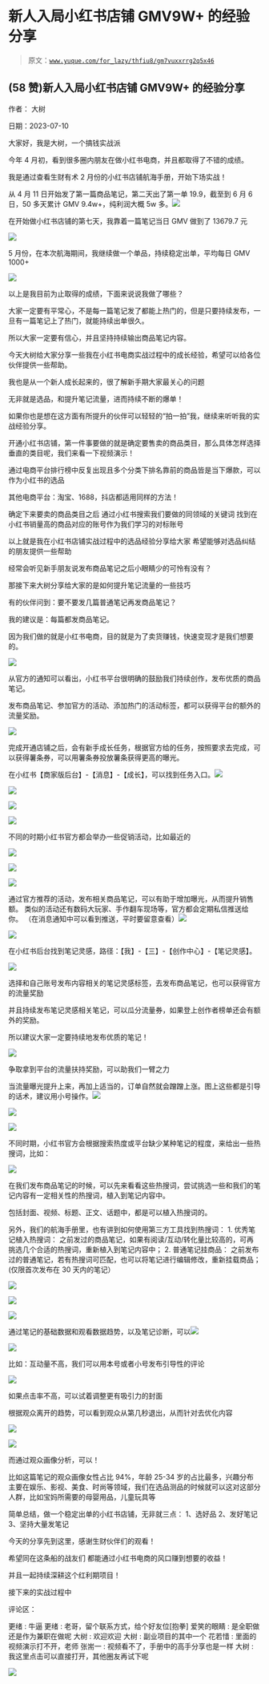 # 新人入局小红书店铺 GMV9W+ 的经验分享

> 原文：[`www.yuque.com/for_lazy/thfiu8/gm7vuxxrrg2q5x46`](https://www.yuque.com/for_lazy/thfiu8/gm7vuxxrrg2q5x46)



## (58 赞)新人入局小红书店铺 GMV9W+ 的经验分享 

作者： 大树 

日期：2023-07-10 

大家好，我是大树，一个搞钱实战派 

今年 4 月初，看到很多圈内朋友在做小红书电商，并且都取得了不错的成绩。 

我是通过查看生财有术 2 月份的小红书店铺航海手册，开始下场实战！ 

从 4 月 11 日开始发了第一篇商品笔记，第二天出了第一单 19.9，截至到 6 月 6 日，50 多天累计 GMV 9.4w+，纯利润大概 5w 多。![](img/942c91c5c802da88c741a5898d142dbe.png)  

在开始做小红书店铺的第七天，我靠着一篇笔记当日 GMV 做到了 13679.7 元 

![](img/987c89c5fc63ce678a146b950afc07d8.png)  

5 月份，在本次航海期间，我继续做一个单品，持续稳定出单，平均每日 GMV 1000+ 

![](img/883d323485a8f3795c35b1b5fa5341ac.png)  

以上是我目前为止取得的成绩，下面来说说我做了哪些？ 

大家一定要有平常心，不是每一篇笔记发了都能上热门的，但是只要持续发布，一旦有一篇笔记上了热门，就能持续出单很久。 

所以大家一定要有信心，并且坚持持续输出商品笔记内容。 

今天大树给大家分享一些我在小红书电商实战过程中的成长经验，希望可以给各位伙伴提供一些帮助。 

我也是从一个新人成长起来的，很了解新手期大家最关心的问题 

无非就是选品，和提升笔记流量，进而持续不断的爆单！ 

如果你也是想在这方面有所提升的伙伴可以轻轻的“拍一拍”我，继续来听听我的实战经验分享。 

开通小红书店铺，第一件事要做的就是确定要售卖的商品类目，那么具体怎样选择垂直的类目呢，我们来看一下视频演示！ 

通过电商平台排行榜中反复出现且多个分类下排名靠前的商品皆是当下爆款，可以作为小红书的选品 

其他电商平台：淘宝、1688，抖店都适用同样的方法！ 

确定下来要卖的商品类目之后 通过小红书搜索我们要做的同领域的关键词 找到在小红书销量高的商品对应的账号作为我们学习的对标账号 

以上就是我在小红书店铺实战过程中的选品经验分享给大家 希望能够对选品纠结的朋友提供一些帮助 

经常会听见新手朋友说发布商品笔记之后小眼睛少的可怜有没有？ 

那接下来大树分享给大家的是如何提升笔记流量的一些技巧 

有的伙伴问到：要不要发几篇普通笔记再发商品笔记？ 

我的建议是：每篇都发商品笔记。 

因为我们做的就是小红书电商，目的就是为了卖货赚钱，快速变现才是我们想要的。 

![](img/70ffde38acf485801df680a21109f0ba.png) 

从官方的通知可以看出，小红书平台很明确的鼓励我们持续创作，发布优质的商品笔记。 

发布商品笔记、参加官方的活动、添加热门的活动标签，都可以获得平台的额外的流量奖励。 

![](img/87e405dc4d745b63b89c088d7726431c.png) 

完成开通店铺之后，会有新手成长任务，根据官方给的任务，按照要求去完成，可以获得薯条券，可以用薯条券投放薯条获得更高的曝光。 

在小红书【商家版后台】-【消息】-【成长】，可以找到任务入口。![](img/2f544092e68a1432fa91df4b44ee6606.png) 

![](img/1161c86ae591346f03543b50eb4092e3.png) 

![](img/2697bef828f37bb267c9c1aba804ddff.png) 

![](img/d9c5065a7bfc6e530239680f2c99105a.png) 

不同的时期小红书官方都会举办一些促销活动，比如最近的 

![](img/3cd81b717743eccad1ed6d78007720f2.png) 

![](img/b04724693793825e603f0e9bb491c096.png) 

![](img/2c93e07317601e3578d2d5db225f498e.png) 

通过官方推荐的活动，发布相关商品笔记，可以有助于增加曝光，从而提升销售额。 类似的活动还有数码大玩家、手作翻车现场等，官方都会定期私信推送给你。 （在消息通知中可以看到推送，平时要留意查看）![](img/134c22d4c75366ca2a6647a974d4ef80.png) 

![](img/c0b530d61593e6b3db3981093c162fa0.png) 

在小红书后台找到笔记灵感，路径：【我】-【三】-【创作中心】-【笔记灵感】。 

![](img/aa2cff053c859168897721664a346603.png) 

选择和自己账号发布内容相关的笔记灵感标签，去发布商品笔记，也可以获得官方的流量奖励 

并且持续发布笔记灵感相关笔记，可以瓜分流量券，如果登上创作者榜单还会有额外的奖励。 

所以建议大家一定要持续地发布优质的笔记！ 

![](img/edb5663555585900944f704d9a80f40a.png) 

争取拿到平台的流量扶持奖励，可以助我们一臂之力 

当流量曝光提升上来，再加上适当的，订单自然就会蹭蹭上涨。图上这些都是引导的话术，建议用小号操作。![](img/4935a67184a580aaeee52909e9c71d34.png) 

![](img/ccc2ba18b67e537e553bf2a58e714969.png) 

![](img/2246bff96ffef2d38bc12d20e634be51.png) 

不同时期，小红书官方会根据搜索热度或平台缺少某种笔记的程度，来给出一些热搜词，比如： 

![](img/8129886632f86461dea0c77cf2f2b1d6.png) 

在我们发布商品笔记的时候，可以先来看看这些热搜词，尝试挑选一些和我们的笔记内容有一定相关性的热搜词，植入到笔记内容中。 

包括封面、视频、标题、正文、话题中，都是可以植入热搜词的。 

另外，我们的航海手册里，也有讲到如何使用第三方工具找到热搜词： <ne-oli index-type="0">1.   优秀笔记植入热搜词： 之前发过的商品笔记，如果有阅读/互动/转化量比较高的，可再挑选几个合适的热搜词，重新植入到笔记内容中； <ne-oli index-type="0">2.   普通笔记挂商品： 之前发布过的普通笔记，若有热搜词可匹配，也可以将笔记进行编辑修改，重新挂载商品； (仅限首次发布在 30 天内的笔记） 

![](img/0f5f15699344f6ced9c82112c86b3951.png) 

![](img/0b88ee8adfff22ccec86a2f544f948dc.png) 

![](img/7e7bd0a8dc3312a20a3aa1a167c73fec.png) 

通过笔记的基础数据和观看数据趋势，以及笔记诊断，可以![](img/6a12b7a8ee71284afd6dd746f0261f60.png) 

![](img/b92f513e3c6e41f6881ad99c673db94b.png) 

比如：互动量不高，我们可以用本号或者小号发布引导性的评论 

![](img/0eba893e8e1c155aed3e69abe3ee2b77.png) 

如果点击率不高，可以试着调整更有吸引力的封面 

根据观众离开的趋势，可以看到观众从第几秒退出，从而针对去优化内容 

![](img/cb29db36f5bc205e2c1ca19b5c29aeea.png) 

![](img/2f4ebcccbaa47d60a0db2308225f940c.png) 

而通过观众画像分析，可以！ 

比如这篇笔记的观众画像女性占比 94%，年龄 25-34 岁的占比最多，兴趣分布主要在娱乐、影视、美食、时尚等领域，我们在选品测品的时候就可以这对这部分人群，比如宝妈所需要的母婴用品，儿童玩具等 

简单总结，做一个稳定出单的小红书店铺，无非就三点： 1、选好品 2、发好笔记 3、坚持大量发笔记 

今天的分享先到这里，感谢生财伙伴们的观看！ 

希望同在这条船的战友们 都能通过小红书电商的风口赚到想要的收益！ 

并且一起持续深耕这个红利期项目！ 

接下来的实战过程中 

评论区： 

更绪 : 牛逼 更绪 : 老哥，留个联系方式，给个好友位[抱拳] 爱笑的眼睛 : 是全职做还是作为兼职在做呢 大树 : 欢迎欢迎 大树 : 副业项目的其中一个 花若惜 : 里面的视频演示打不开，老师 张耑一 : 视频看不了，手册中的高手分享也是一样 大树 : 我这里点击可以直接打开，其他圈友再试下呢 

![](img/894d30a529e7c37bcd3392323c99941c.png) 